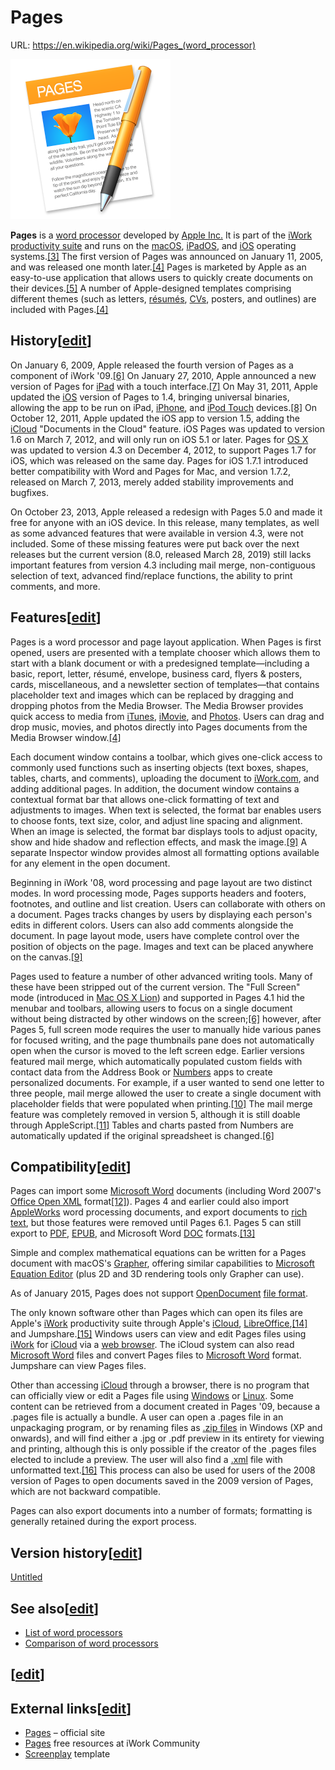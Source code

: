 # Pages

URL: https://en.wikipedia.org/wiki/Pages_(word_processor)

![Pages_Icon.png](Pages%2011960536d4034717ba3c8e783084c6a5/Pages_Icon.png)

**Pages** is a [word processor](https://en.wikipedia.org/wiki/Word_processor) developed by [Apple Inc.](https://en.wikipedia.org/wiki/Apple_Inc.) It is part of the [iWork](https://en.wikipedia.org/wiki/IWork) [productivity suite](https://en.wikipedia.org/wiki/Productivity_suite) and runs on the [macOS](https://en.wikipedia.org/wiki/MacOS), [iPadOS](https://en.wikipedia.org/wiki/IPadOS), and [iOS](https://en.wikipedia.org/wiki/IOS) operating systems.[[3]](https://en.wikipedia.org/wiki/Pages_(word_processor)) The first version of Pages was announced on January 11, 2005, and was released one month later.[[4]](https://en.wikipedia.org/wiki/Pages_(word_processor)) Pages is marketed by Apple as an easy-to-use application that allows users to quickly create documents on their devices.[[5]](https://en.wikipedia.org/wiki/Pages_(word_processor)) A number of Apple-designed templates comprising different themes (such as letters, [résumés](https://en.wikipedia.org/wiki/R%C3%A9sum%C3%A9), [CVs](https://en.wikipedia.org/wiki/Curriculum_vitae), posters, and outlines) are included with Pages.[[4]](https://en.wikipedia.org/wiki/Pages_(word_processor))

## History[[edit](https://en.wikipedia.org/w/index.php?title=Pages_(word_processor)&action=edit&section=1)]

On January 6, 2009, Apple released the fourth version of Pages as a component of iWork '09.[[6]](https://en.wikipedia.org/wiki/Pages_(word_processor)) On January 27, 2010, Apple announced a new version of Pages for [iPad](https://en.wikipedia.org/wiki/IPad) with a touch interface.[[7]](https://en.wikipedia.org/wiki/Pages_(word_processor)) On May 31, 2011, Apple updated the [iOS](https://en.wikipedia.org/wiki/IOS) version of Pages to 1.4, bringing universal binaries, allowing the app to be run on iPad, [iPhone](https://en.wikipedia.org/wiki/IPhone), and [iPod Touch](https://en.wikipedia.org/wiki/IPod_Touch) devices.[[8]](https://en.wikipedia.org/wiki/Pages_(word_processor)) On October 12, 2011, Apple updated the iOS app to version 1.5, adding the [iCloud](https://en.wikipedia.org/wiki/ICloud) "Documents in the Cloud" feature. iOS Pages was updated to version 1.6 on March 7, 2012, and will only run on iOS 5.1 or later. Pages for [OS X](https://en.wikipedia.org/wiki/MacOS) was updated to version 4.3 on December 4, 2012, to support Pages 1.7 for iOS, which was released on the same day. Pages for iOS 1.7.1 introduced better compatibility with Word and Pages for Mac, and version 1.7.2, released on March 7, 2013, merely added stability improvements and bugfixes.

On October 23, 2013, Apple released a redesign with Pages 5.0 and made it free for anyone with an iOS device. In this release, many templates, as well as some advanced features that were available in version 4.3, were not included. Some of these missing features were put back over the next releases but the current version (8.0, released March 28, 2019) still lacks important features from version 4.3 including mail merge, non-contiguous selection of text, advanced find/replace functions, the ability to print comments, and more.

## Features[[edit](https://en.wikipedia.org/w/index.php?title=Pages_(word_processor)&action=edit&section=2)]

Pages is a word processor and page layout application. When Pages is first opened, users are presented with a template chooser which allows them to start with a blank document or with a predesigned template—including a basic, report, letter, résumé, envelope, business card, flyers & posters, cards, miscellaneous, and a newsletter section of templates—that contains placeholder text and images which can be replaced by dragging and dropping photos from the Media Browser. The Media Browser provides quick access to media from [iTunes](https://en.wikipedia.org/wiki/ITunes), [iMovie](https://en.wikipedia.org/wiki/IMovie), and [Photos](https://en.wikipedia.org/wiki/Photos_(Apple)). Users can drag and drop music, movies, and photos directly into Pages documents from the Media Browser window.[[4]](https://en.wikipedia.org/wiki/Pages_(word_processor))

Each document window contains a toolbar, which gives one-click access to commonly used functions such as inserting objects (text boxes, shapes, tables, charts, and comments), uploading the document to [iWork.com](https://en.wikipedia.org/wiki/IWork.com), and adding additional pages. In addition, the document window contains a contextual format bar that allows one-click formatting of text and adjustments to images. When text is selected, the format bar enables users to choose fonts, text size, color, and adjust line spacing and alignment. When an image is selected, the format bar displays tools to adjust opacity, show and hide shadow and reflection effects, and mask the image.[[9]](https://en.wikipedia.org/wiki/Pages_(word_processor)) A separate Inspector window provides almost all formatting options available for any element in the open document.

Beginning in iWork '08, word processing and page layout are two distinct modes. In word processing mode, Pages supports headers and footers, footnotes, and outline and list creation. Users can collaborate with others on a document. Pages tracks changes by users by displaying each person's edits in different colors. Users can also add comments alongside the document. In page layout mode, users have complete control over the position of objects on the page. Images and text can be placed anywhere on the canvas.[[9]](https://en.wikipedia.org/wiki/Pages_(word_processor))

Pages used to feature a number of other advanced writing tools. Many of these have been stripped out of the current version. The "Full Screen" mode (introduced in [Mac OS X Lion](https://en.wikipedia.org/wiki/Mac_OS_X_Lion)) and supported in Pages 4.1 hid the menubar and toolbars, allowing users to focus on a single document without being distracted by other windows on the screen;[[6]](https://en.wikipedia.org/wiki/Pages_(word_processor)) however, after Pages 5, full screen mode requires the user to manually hide various panes for focused writing, and the page thumbnails pane does not automatically open when the cursor is moved to the left screen edge. Earlier versions featured mail merge, which automatically populated custom fields with contact data from the Address Book or [Numbers](https://en.wikipedia.org/wiki/Numbers_(spreadsheet)) apps to create personalized documents. For example, if a user wanted to send one letter to three people, mail merge allowed the user to create a single document with placeholder fields that were populated when printing.[[10]](https://en.wikipedia.org/wiki/Pages_(word_processor)) The mail merge feature was completely removed in version 5, although it is still doable through AppleScript.[[11]](https://en.wikipedia.org/wiki/Pages_(word_processor)) Tables and charts pasted from Numbers are automatically updated if the original spreadsheet is changed.[[6]](https://en.wikipedia.org/wiki/Pages_(word_processor))

## Compatibility[[edit](https://en.wikipedia.org/w/index.php?title=Pages_(word_processor)&action=edit&section=3)]

Pages can import some [Microsoft Word](https://en.wikipedia.org/wiki/Microsoft_Word) documents (including Word 2007's [Office Open XML](https://en.wikipedia.org/wiki/Office_Open_XML) format[[12]](https://en.wikipedia.org/wiki/Pages_(word_processor))). Pages 4 and earlier could also import [AppleWorks](https://en.wikipedia.org/wiki/AppleWorks) word processing documents, and export documents to [rich text](https://en.wikipedia.org/wiki/Rich_Text_Format), but those features were removed until Pages 6.1. Pages 5 can still export to [PDF](https://en.wikipedia.org/wiki/PDF), [EPUB](https://en.wikipedia.org/wiki/EPUB), and Microsoft Word [DOC](https://en.wikipedia.org/wiki/DOC_(computing)) formats.[[13]](https://en.wikipedia.org/wiki/Pages_(word_processor))

Simple and complex mathematical equations can be written for a Pages document with macOS's [Grapher](https://en.wikipedia.org/wiki/Grapher), offering similar capabilities to [Microsoft Equation Editor](https://en.wikipedia.org/wiki/Microsoft_Equation_Editor) (plus 2D and 3D rendering tools only Grapher can use).

As of January 2015, Pages does not support [OpenDocument](https://en.wikipedia.org/wiki/OpenDocument) [file format](https://en.wikipedia.org/wiki/Document_file_format).

The only known software other than Pages which can open its files are Apple's [iWork](https://en.wikipedia.org/wiki/IWork) productivity suite through Apple's [iCloud](https://en.wikipedia.org/wiki/ICloud), [LibreOffice](https://en.wikipedia.org/wiki/LibreOffice),[[14]](https://en.wikipedia.org/wiki/Pages_(word_processor)) and Jumpshare.[[15]](https://en.wikipedia.org/wiki/Pages_(word_processor)) Windows users can view and edit Pages files using [iWork](https://en.wikipedia.org/wiki/IWork) for [iCloud](https://en.wikipedia.org/wiki/ICloud) via a [web browser](https://en.wikipedia.org/wiki/Web_browser). The iCloud system can also read [Microsoft Word](https://en.wikipedia.org/wiki/Microsoft_Word) files and convert Pages files to [Microsoft Word](https://en.wikipedia.org/wiki/Microsoft_Word) format. Jumpshare can view Pages files.

Other than accessing [iCloud](https://en.wikipedia.org/wiki/ICloud) through a browser, there is no program that can officially view or edit a Pages file using [Windows](https://en.wikipedia.org/wiki/Microsoft_Windows) or [Linux](https://en.wikipedia.org/wiki/Linux). Some content can be retrieved from a document created in Pages '09, because a .pages file is actually a bundle. A user can open a .pages file in an unpackaging program, or by renaming files as [.zip files](https://en.wikipedia.org/wiki/ZIP_(file_format)) in Windows (XP and onwards), and will find either a .jpg or .pdf preview in its entirety for viewing and printing, although this is only possible if the creator of the .pages files elected to include a preview. The user will also find a [.xml](https://en.wikipedia.org/wiki/.xml) file with unformatted text.[[16]](https://en.wikipedia.org/wiki/Pages_(word_processor)) This process can also be used for users of the 2008 version of Pages to open documents saved in the 2009 version of Pages, which are not backward compatible.

Pages can also export documents into a number of formats; formatting is generally retained during the export process.

## Version history[[edit](https://en.wikipedia.org/w/index.php?title=Pages_(word_processor)&action=edit&section=4)]

[Untitled](Pages%2011960536d4034717ba3c8e783084c6a5/Untitled%20Database%205cd4ae4969824bc29c5ffaaf4497f563.md)

## See also[[edit](https://en.wikipedia.org/w/index.php?title=Pages_(word_processor)&action=edit&section=5)]

- [List of word processors](https://en.wikipedia.org/wiki/List_of_word_processors)
- [Comparison of word processors](https://en.wikipedia.org/wiki/Comparison_of_word_processors)

## [[edit](https://en.wikipedia.org/w/index.php?title=Pages_(word_processor)&action=edit&section=6)]

## External links[[edit](https://en.wikipedia.org/w/index.php?title=Pages_(word_processor)&action=edit&section=7)]

- [Pages](https://www.apple.com/pages) – official site
- [Pages](https://iworkcommunity.com/pages) free resources at iWork Community
- [Screenplay](https://medium.com/@fracassifa/screenplay-template-2b9517a1491a#.4y8rdkasd) template